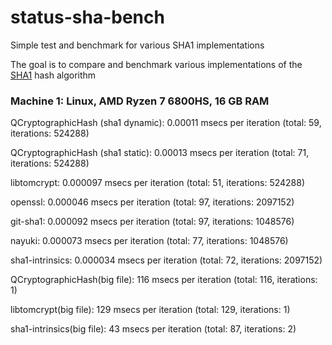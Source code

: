 # status-sha-bench
Simple test and benchmark for various SHA1 implementations

The goal is to compare and benchmark various implementations of the [SHA1]([url](https://en.wikipedia.org/wiki/SHA-1)) hash algorithm

### Machine 1: Linux, AMD Ryzen 7 6800HS, 16 GB RAM

QCryptographicHash (sha1 dynamic): 0.00011 msecs per iteration (total: 59, iterations: 524288)

QCryptographicHash (sha1 static): 0.00013 msecs per iteration (total: 71, iterations: 524288)

libtomcrypt: 0.000097 msecs per iteration (total: 51, iterations: 524288)

openssl: 0.000046 msecs per iteration (total: 97, iterations: 2097152)

git-sha1: 0.000092 msecs per iteration (total: 97, iterations: 1048576)

nayuki: 0.000073 msecs per iteration (total: 77, iterations: 1048576)

sha1-intrinsics: 0.000034 msecs per iteration (total: 72, iterations: 2097152)

QCryptographicHash(big file): 116 msecs per iteration (total: 116, iterations: 1)

libtomcrypt(big file): 129 msecs per iteration (total: 129, iterations: 1)

sha1-intrinsics(big file): 43 msecs per iteration (total: 87, iterations: 2)
